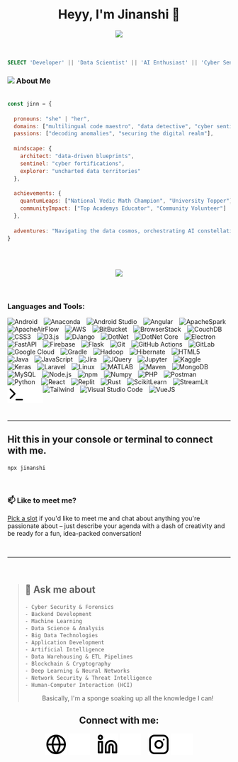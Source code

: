 
<h1 align="center">Heyy, I'm Jinanshi 👋 </h1>

<!-- Typing SVG -->
<p align="center">
  <!-- Typing SVG by DenverCoder1 - https://github.com/DenverCoder1/readme-typing-svg -->
  <a href="https://github.com/DenverCoder1/readme-typing-svg">
    <img src="https://readme-typing-svg.demolab.com/?lines=A%20Human%20from%20India&font=Fira%20Code&center=true&width=440&height=45&color=28a745&vCenter=true&pause=1000&size=22&style=bold" /></a>
</p>
<br/>

```SQL
SELECT 'Developer' || 'Data Scientist' || 'AI Enthusiast' || 'Cyber Sentinel' AS Synergy_of_Expertise
```

### <img src="https://media.giphy.com/media/VgCDAzcKvsR6OM0uWg/giphy.gif" width="50"> About Me 

```javascript

const jinn = {

  pronouns: "she" | "her",
  domains: ["multilingual code maestro", "data detective", "cyber sentinel"],
  passions: ["decoding anomalies", "securing the digital realm"],

  mindscape: {
    architect: "data-driven blueprints",
    sentinel: "cyber fortifications",
    explorer: "uncharted data territories"
  },

  achievements: {
    quantumLeaps: ["National Vedic Math Champion", "University Topper"],
    communityImpact: ["Top Academys Educator", "Community Volunteer"]
  },

  adventures: "Navigating the data cosmos, orchestrating AI constellations, fortifying cyber citadels, and sculpting digital frontiers"
}
```

<br/>
<br/>



<!-- Typing SVG -->
<p align="center">
  <!-- Typing SVG by DenverCoder1 - https://github.com/DenverCoder1/readme-typing-svg -->
  <a href="https://github.com/DenverCoder1/readme-typing-svg">
    <img src="https://readme-typing-svg.demolab.com/?lines=4%2B%20years%20of%20coding%20experience;Always%20learning%20new%20things&font=Fira%20Code&center=true&width=440&height=45&color=28a745&vCenter=true&pause=1000&size=22&style=bold" /></a>
</p>
<br/>

### Languages and Tools:

<p>
  <img alt="Android" width="40px" src="https://cdn.jsdelivr.net/gh/devicons/devicon@latest/icons/android/android-original.svg" style="margin-right:10px;" />
  <img alt="Anaconda" width="40px" src="https://cdn.jsdelivr.net/gh/devicons/devicon@latest/icons/anaconda/anaconda-original.svg" style="padding-right:10px;" />
  <img alt="Android Studio" width="40px" src="https://cdn.jsdelivr.net/gh/devicons/devicon@latest/icons/androidstudio/androidstudio-original.svg" style="padding-right:10px;" />
  <img alt="Angular" width="40px" src="https://cdn.jsdelivr.net/gh/devicons/devicon@latest/icons/angularjs/angularjs-original.svg" style="margin-right:10px;" />
  <img alt="ApacheSpark" width="40px" src="https://cdn.jsdelivr.net/gh/devicons/devicon@latest/icons/apachespark/apachespark-original.svg" style="padding-right:10px;" />
  <img alt="ApacheAirFlow" width="40px" src="https://cdn.jsdelivr.net/gh/devicons/devicon@latest/icons/apacheairflow/apacheairflow-original.svg" style="padding-right:10px;" />
  <img alt="AWS" width="40px" src="https://cdn.jsdelivr.net/gh/devicons/devicon@latest/icons/amazonwebservices/amazonwebservices-original-wordmark.svg" style="margin-right:10px;" />
  <img alt="BitBucket" width="40px" src="https://cdn.jsdelivr.net/gh/devicons/devicon@latest/icons/bitbucket/bitbucket-original-wordmark.svg" style="padding-right:10px;" />
  <img alt="BrowserStack" width="40px" src="https://cdn.jsdelivr.net/gh/devicons/devicon@latest/icons/browserstack/browserstack-original.svg" style="padding-right:10px;" />
  <img alt="CouchDB" width="40px" src="https://cdn.jsdelivr.net/gh/devicons/devicon@latest/icons/couchdb/couchdb-original.svg" style="padding-right:10px;" />
  <img alt="CSS3" width="40px" src="https://cdn.jsdelivr.net/gh/devicons/devicon/icons/css3/css3-original.svg" style="margin-right:10px;" />
  <img alt="D3.js" width="40px" src="https://cdn.jsdelivr.net/gh/devicons/devicon@latest/icons/d3js/d3js-original.svg" style="margin-right:10px;" />
  <img alt="DJango" width="40px" src="https://cdn.jsdelivr.net/gh/devicons/devicon@latest/icons/django/django-plain-wordmark.svg" style="margin-right:10px;" />
  <img alt="DotNet" width="40px" src="https://cdn.jsdelivr.net/gh/devicons/devicon@latest/icons/dot-net/dot-net-original.svg" style="padding-right:10px;" />
  <img alt="DotNet Core" width="40px" src="https://cdn.jsdelivr.net/gh/devicons/devicon@latest/icons/dotnetcore/dotnetcore-original.svg" style="padding-right:10px;" />
  <img alt="Electron" width="40px" src="https://cdn.jsdelivr.net/gh/devicons/devicon@latest/icons/electron/electron-original.svg" style="padding-right:10px;" />
  <img alt="FastAPI" width="40px" src="https://cdn.jsdelivr.net/gh/devicons/devicon@latest/icons/fastapi/fastapi-original.svg" style="padding-right:10px;" />
  <img alt="Firebase" width="40px" src="https://cdn.jsdelivr.net/gh/devicons/devicon@latest/icons/firebase/firebase-original-wordmark.svg" style="margin-right:10px;" />
  <img alt="Flask" width="40px" src="https://cdn.jsdelivr.net/gh/devicons/devicon@latest/icons/flask/flask-original.svg" style="margin-right:10px;" />
  <img alt="Git" width="40px" src="https://cdn.jsdelivr.net/gh/devicons/devicon@latest/icons/git/git-original.svg" style="margin-right:10px;" />
  <img alt="GitHub Actions" width="40px" src="https://cdn.jsdelivr.net/gh/devicons/devicon@latest/icons/githubactions/githubactions-original.svg" style="margin-right:10px;" />
  <img alt="GitLab" width="40px" src="https://cdn.jsdelivr.net/gh/devicons/devicon@latest/icons/gitlab/gitlab-original.svg" style="padding-right:10px;" />
  <img alt="Google Cloud" width="40px" src="https://cdn.jsdelivr.net/gh/devicons/devicon@latest/icons/googlecloud/googlecloud-original.svg" style="padding-right:10px;" />
  <img alt="Gradle" width="40px" src="https://cdn.jsdelivr.net/gh/devicons/devicon@latest/icons/gradle/gradle-original.svg" style="margin-right:10px;" />
  <img alt="Hadoop" width="40px" src="https://cdn.jsdelivr.net/gh/devicons/devicon@latest/icons/hadoop/hadoop-original.svg" style="padding-right:10px;" />
  <img alt="Hibernate" width="40px" src="https://cdn.jsdelivr.net/gh/devicons/devicon@latest/icons/hibernate/hibernate-original.svg" style="padding-right:10px;" />
  <img alt="HTML5" width="40px" src="https://cdn.jsdelivr.net/gh/devicons/devicon/icons/html5/html5-original.svg" style="margin-right:10px;" />
  <img alt="Java" width="40px" src="https://cdn.jsdelivr.net/gh/devicons/devicon@latest/icons/java/java-original.svg" style="margin-right:10px;" />
  <img alt="JavaScript" width="40px" src="https://cdn.jsdelivr.net/gh/devicons/devicon/icons/javascript/javascript-original.svg" style="margin-right:10px;" />
  <img alt="Jira" width="40px" src="https://cdn.jsdelivr.net/gh/devicons/devicon@latest/icons/jira/jira-original.svg" style="margin-right:10px;" />
  <img alt="JQuery" width="40px" src="https://cdn.jsdelivr.net/gh/devicons/devicon@latest/icons/jquery/jquery-original.svg" style="margin-right:10px;" />
  <img alt="Jupyter" width="40px" src="https://cdn.jsdelivr.net/gh/devicons/devicon@latest/icons/jupyter/jupyter-original.svg" style="padding-right:10px;" />
  <img alt="Kaggle" width="40px" src="https://cdn.jsdelivr.net/gh/devicons/devicon@latest/icons/kaggle/kaggle-original.svg" style="padding-right:10px;" />
  <img alt="Keras" width="40px" src="https://cdn.jsdelivr.net/gh/devicons/devicon@latest/icons/keras/keras-original.svg" style="padding-right:10px;" />
  <img alt="Laravel" width="40px" src="https://cdn.jsdelivr.net/gh/devicons/devicon@latest/icons/laravel/laravel-original.svg" style="padding-right:10px;" />
  <img alt="Linux" width="40px" src="https://cdn.jsdelivr.net/gh/devicons/devicon@latest/icons/linux/linux-original.svg" style="padding-right:10px;" />
  <img alt="MATLAB" width="40px" src="https://cdn.jsdelivr.net/gh/devicons/devicon@latest/icons/matlab/matlab-original.svg" style="margin-right:10px;" />
  <img alt="Maven" width="40px" src="https://cdn.jsdelivr.net/gh/devicons/devicon@latest/icons/maven/maven-original.svg" style="margin-right:10px;" />
  <img alt="MongoDB" width="40px" src="https://cdn.jsdelivr.net/gh/devicons/devicon/icons/mongodb/mongodb-original.svg" style="margin-right:10px;" />
  <img alt="MySQL" width="40px" src="https://cdn.jsdelivr.net/gh/devicons/devicon/icons/mysql/mysql-original.svg" style="margin-right:10px;" />
  <img alt="Node.js" width="40px" src="https://cdn.jsdelivr.net/gh/devicons/devicon/icons/nodejs/nodejs-original.svg" style="margin-right:10px;" />
  <img alt="npm" width="40px" src="https://cdn.jsdelivr.net/gh/devicons/devicon@latest/icons/npm/npm-original-wordmark.svg" style="padding-right:10px;" />
  <img alt="Numpy" width="40px" src="https://cdn.jsdelivr.net/gh/devicons/devicon@latest/icons/numpy/numpy-original.svg" style="padding-right:10px;" />
  <img alt="PHP" width="40px" src="https://cdn.jsdelivr.net/gh/devicons/devicon@latest/icons/php/php-original.svg" style="margin-right:10px;" />
  <img alt="Postman" width="40px" src="https://cdn.jsdelivr.net/gh/devicons/devicon@latest/icons/postman/postman-original.svg" style="margin-right:10px;" />
  <img alt="Python" width="40px" src="https://cdn.jsdelivr.net/gh/devicons/devicon@latest/icons/python/python-original.svg" style="margin-right:10px;" />
  <img alt="React" width="40px" src="https://cdn.jsdelivr.net/gh/devicons/devicon/icons/react/react-original.svg" style="margin-right:10px;" />
  <img alt="Replit" width="40px" src="https://cdn.jsdelivr.net/gh/devicons/devicon@latest/icons/replit/replit-original.svg" style="padding-right:10px;" />
  <img alt="Rust" width="40px" src="https://cdn.jsdelivr.net/gh/devicons/devicon@latest/icons/rust/rust-line.svg" style="margin-right:10px;" />
  <img alt="ScikitLearn" width="40px" src="https://cdn.jsdelivr.net/gh/devicons/devicon@latest/icons/scikitlearn/scikitlearn-original.svg" style="padding-right:10px;" />
  <img alt="StreamLit" width="40px" src="https://cdn.jsdelivr.net/gh/devicons/devicon@latest/icons/streamlit/streamlit-original.svg" style="padding-right:10px;" />
  <img alt="Tailwind" width="40px" src="https://cdn.jsdelivr.net/gh/devicons/devicon@latest/icons/tailwindcss/tailwindcss-original-wordmark.svg" style="margin-right:10px;" />
  <img alt="Visual Studio Code" width="40px" src="https://cdn.jsdelivr.net/gh/devicons/devicon/icons/vscode/vscode-original.svg" style="padding-right:10px;" />
  <img alt="VueJS" width="40px" src="https://cdn.jsdelivr.net/gh/devicons/devicon@latest/icons/vuejs/vuejs-original.svg" style="margin-right:50px;" />
  <img align="left" alt="Terminal" width="40px" src="./img/terminal-light.svg#gh-light-mode-only" />
  <img align="left" alt="Terminal" width="40px" src="./img/terminal-dark.svg#gh-dark-mode-only" />

</p>

<br/>
<br/>

---

## Hit this in your console or terminal to connect with me.

```bash
npx jinanshi
```
<br/>

### 📫 Like to meet me?
<a href="https://calendly.com/jinanshii09/30min" target="_blank">Pick a slot</a> if you'd like to meet me and chat about anything you're passionate about – just describe your agenda with a dash of creativity and be ready for a fun, idea-packed conversation!

<br/>


---





<br/>




> ## 💬 Ask me about
> 
> ```
> - Cyber Security & Forensics  
> - Backend Development  
> - Machine Learning  
> - Data Science & Analysis  
> - Big Data Technologies  
> - Application Development  
> - Artificial Intelligence  
> - Data Warehousing & ETL Pipelines  
> - Blockchain & Cryptography  
> - Deep Learning & Neural Networks  
> - Network Security & Threat Intelligence  
> - Human-Computer Interaction (HCI)
> ```
> 
> <div align="center">
>   <p>Basically, I'm a sponge soaking up all the knowledge I can!</p>
> </div>






<!-- <div id = "some_issues">
  <p>It is a little list of problems you can face while implementing this kind of stuff</p>
  <ul id = "problem_list">
    <li>
      Github tend to cache anonymized URL, so you should visit this link if you have problem with image cache.
      https://docs.github.com/es/github/authenticating-to-github/about-anonymized-image-urls
    </li>
    <li>
      When you wrap your HTML in SVG/foreignObject maybe nothing show up. You can solve this issue visiting this link.
      https://stackoverflow.com/questions/13848039/svg-foreignobject-contents-do-not-display-unless-plain-text
    </li>
  </ul>
</div> -->


<div align="center">
  <h2 align="center">Connect with me:</h2>

  [![website](./img/globe-light.svg)](https://jinanshii.tech#gh-light-mode-only)
  [![website](./img/globe-dark.svg)](https://jinanshii.tech#gh-dark-mode-only)
  &nbsp;&nbsp;
  [![website](./img/linkedin-light.svg)](https://www.linkedin.com/in/jinanshi-shah#gh-light-mode-only)
  [![website](./img/linkedin-dark.svg)](https://www.linkedin.com/in/jinanshi-shah#gh-dark-mode-only)
  &nbsp;&nbsp;
  [![website](./img/instagram-light.svg)](https://www.instagram.com/jinanshii?igsh=cXdxMzJrOGhieHV5#gh-light-mode-only)
  [![website](./img/instagram-dark.svg)](https://www.instagram.com/jinanshii?igsh=cXdxMzJrOGhieHV5#gh-dark-mode-only)
</div>


<br>



